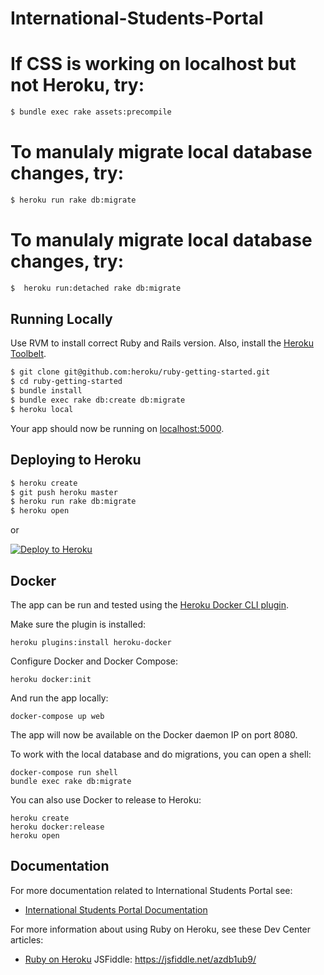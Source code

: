 # International-Students-Portal

# If CSS is working on localhost but not Heroku, try:
```sh
$ bundle exec rake assets:precompile
```
# To manulaly migrate local database changes, try:
```sh
$ heroku run rake db:migrate
```


 # To manulaly migrate local database changes, try:
```sh
$  heroku run:detached rake db:migrate
```

## Running Locally

Use RVM to install correct Ruby and Rails version.  Also, install the [Heroku Toolbelt](https://toolbelt.heroku.com/).

```sh
$ git clone git@github.com:heroku/ruby-getting-started.git
$ cd ruby-getting-started
$ bundle install
$ bundle exec rake db:create db:migrate
$ heroku local
```

Your app should now be running on [localhost:5000](http://localhost:5000/).

## Deploying to Heroku

```sh
$ heroku create
$ git push heroku master
$ heroku run rake db:migrate
$ heroku open
```

or

[![Deploy to Heroku](https://www.herokucdn.com/deploy/button.png)](https://heroku.com/deploy)

## Docker

The app can be run and tested using the [Heroku Docker CLI plugin](https://devcenter.heroku.com/articles/local-development-with-docker-compose).

Make sure the plugin is installed:

    heroku plugins:install heroku-docker

Configure Docker and Docker Compose:

    heroku docker:init

And run the app locally:

    docker-compose up web

The app will now be available on the Docker daemon IP on port 8080.

To work with the local database and do migrations, you can open a shell:

    docker-compose run shell
    bundle exec rake db:migrate

You can also use Docker to release to Heroku:

    heroku create
    heroku docker:release
    heroku open

## Documentation

For more documentation related to International Students Portal see:

- [International Students Portal Documentation](https://international-students-portal.herokuapp.com/)

For more information about using Ruby on Heroku, see these Dev Center articles:

- [Ruby on Heroku](https://devcenter.heroku.com/categories/ruby)
JSFiddle: https://jsfiddle.net/azdb1ub9/ 
